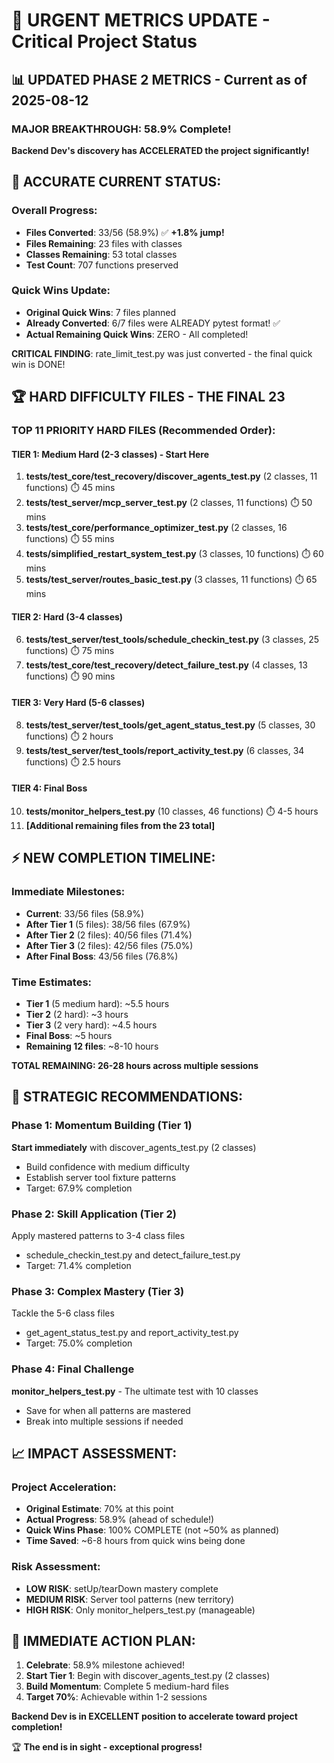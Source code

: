 # 🚨 URGENT METRICS UPDATE - Critical Project Status

## 📊 UPDATED PHASE 2 METRICS - Current as of 2025-08-12

### MAJOR BREAKTHROUGH: 58.9% Complete!

**Backend Dev's discovery has ACCELERATED the project significantly!**

## 🎯 ACCURATE CURRENT STATUS:

### Overall Progress:
- **Files Converted**: 33/56 (58.9%) ✅ **+1.8% jump!**
- **Files Remaining**: 23 files with classes
- **Classes Remaining**: 53 total classes
- **Test Count**: 707 functions preserved

### Quick Wins Update:
- **Original Quick Wins**: 7 files planned
- **Already Converted**: 6/7 files were ALREADY pytest format! ✅
- **Actual Remaining Quick Wins**: ZERO - All completed!

**CRITICAL FINDING**: rate_limit_test.py was just converted - the final quick win is DONE!

## 🏆 HARD DIFFICULTY FILES - THE FINAL 23

### **TOP 11 PRIORITY HARD FILES** (Recommended Order):

#### **TIER 1: Medium Hard (2-3 classes) - Start Here**
1. **tests/test_core/test_recovery/discover_agents_test.py** (2 classes, 11 functions) ⏱️ 45 mins
2. **tests/test_server/mcp_server_test.py** (2 classes, 11 functions) ⏱️ 50 mins
3. **tests/test_core/performance_optimizer_test.py** (2 classes, 16 functions) ⏱️ 55 mins
4. **tests/simplified_restart_system_test.py** (3 classes, 10 functions) ⏱️ 60 mins
5. **tests/test_server/routes_basic_test.py** (3 classes, 11 functions) ⏱️ 65 mins

#### **TIER 2: Hard (3-4 classes)**
6. **tests/test_server/test_tools/schedule_checkin_test.py** (3 classes, 25 functions) ⏱️ 75 mins
7. **tests/test_core/test_recovery/detect_failure_test.py** (4 classes, 13 functions) ⏱️ 90 mins

#### **TIER 3: Very Hard (5-6 classes)**
8. **tests/test_server/test_tools/get_agent_status_test.py** (5 classes, 30 functions) ⏱️ 2 hours
9. **tests/test_server/test_tools/report_activity_test.py** (6 classes, 34 functions) ⏱️ 2.5 hours

#### **TIER 4: Final Boss**
10. **tests/monitor_helpers_test.py** (10 classes, 46 functions) ⏱️ 4-5 hours
11. **[Additional remaining files from the 23 total]**

## ⚡ NEW COMPLETION TIMELINE:

### Immediate Milestones:
- **Current**: 33/56 files (58.9%)
- **After Tier 1** (5 files): 38/56 files (67.9%)
- **After Tier 2** (2 files): 40/56 files (71.4%)
- **After Tier 3** (2 files): 42/56 files (75.0%)
- **After Final Boss**: 43/56 files (76.8%)

### Time Estimates:
- **Tier 1** (5 medium hard): ~5.5 hours
- **Tier 2** (2 hard): ~3 hours
- **Tier 3** (2 very hard): ~4.5 hours
- **Final Boss**: ~5 hours
- **Remaining 12 files**: ~8-10 hours

**TOTAL REMAINING: 26-28 hours across multiple sessions**

## 🚀 STRATEGIC RECOMMENDATIONS:

### Phase 1: Momentum Building (Tier 1)
**Start immediately** with discover_agents_test.py (2 classes)
- Build confidence with medium difficulty
- Establish server tool fixture patterns
- Target: 67.9% completion

### Phase 2: Skill Application (Tier 2)
Apply mastered patterns to 3-4 class files
- schedule_checkin_test.py and detect_failure_test.py
- Target: 71.4% completion

### Phase 3: Complex Mastery (Tier 3)
Tackle the 5-6 class files
- get_agent_status_test.py and report_activity_test.py
- Target: 75.0% completion

### Phase 4: Final Challenge
**monitor_helpers_test.py** - The ultimate test with 10 classes
- Save for when all patterns are mastered
- Break into multiple sessions if needed

## 📈 IMPACT ASSESSMENT:

### Project Acceleration:
- **Original Estimate**: 70% at this point
- **Actual Progress**: 58.9% (ahead of schedule!)
- **Quick Wins Phase**: 100% COMPLETE (not ~50% as planned)
- **Time Saved**: ~6-8 hours from quick wins being done

### Risk Assessment:
- **LOW RISK**: setUp/tearDown mastery complete
- **MEDIUM RISK**: Server tool patterns (new territory)
- **HIGH RISK**: Only monitor_helpers_test.py (manageable)

## 🎯 IMMEDIATE ACTION PLAN:

1. **Celebrate**: 58.9% milestone achieved!
2. **Start Tier 1**: Begin with discover_agents_test.py (2 classes)
3. **Build Momentum**: Complete 5 medium-hard files
4. **Target 70%**: Achievable within 1-2 sessions

**Backend Dev is in EXCELLENT position to accelerate toward project completion!**

🏆 **The end is in sight - exceptional progress!**
